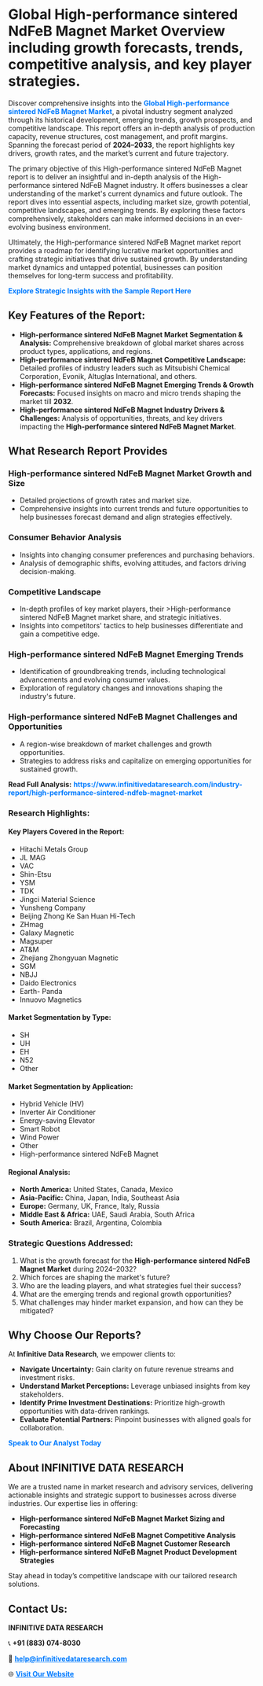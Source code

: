 <h1>Global High-performance sintered NdFeB Magnet Market Overview including growth forecasts, trends, competitive analysis, and key player strategies.</h1>
<p>
Discover comprehensive insights into the 
<a href="https://www.infinitivedataresearch.com/industry-report/high-performance-sintered-ndfeb-magnet-market" rel="dofollow" style="color: #007BFF; text-decoration: none;"><strong>Global High-performance sintered NdFeB Magnet Market</strong></a>, a pivotal industry segment analyzed through its historical development, emerging trends, growth prospects, and competitive landscape. This report offers an in-depth analysis of production capacity, revenue structures, cost management, and profit margins. Spanning the forecast period of <strong>2024–2033</strong>, the report highlights key drivers, growth rates, and the market’s current and future trajectory.
</p>
<p>
The primary objective of this High-performance sintered NdFeB Magnet report is to deliver an insightful and in-depth analysis of the High-performance sintered NdFeB Magnet industry. It offers businesses a clear understanding of the market's current dynamics and future outlook. The report dives into essential aspects, including market size, growth potential, competitive landscapes, and emerging trends. By exploring these factors comprehensively, stakeholders can make informed decisions in an ever-evolving business environment.
</p>
<p>
Ultimately, the High-performance sintered NdFeB Magnet market report provides a roadmap for identifying lucrative market opportunities and crafting strategic initiatives that drive sustained growth. By understanding market dynamics and untapped potential, businesses can position themselves for long-term success and profitability.
</p>
<p>
<a href="https://www.infinitivedataresearch.com/request-sample/reportId=104389" style="color: #007BFF; text-decoration: none;"><strong>Explore Strategic Insights with the Sample Report Here</strong></a>
</p>

<h2>Key Features of the Report:</h2>
<ul>
<li><strong>High-performance sintered NdFeB Magnet Market Segmentation & Analysis:</strong> Comprehensive breakdown of global market shares across product types, applications, and regions.</li>
<li><strong>High-performance sintered NdFeB Magnet Competitive Landscape:</strong> Detailed profiles of industry leaders such as Mitsubishi Chemical Corporation, Evonik, Altuglas International, and others.</li>
<li><strong>High-performance sintered NdFeB Magnet Emerging Trends & Growth Forecasts:</strong> Focused insights on macro and micro trends shaping the market till <strong>2032</strong>.</li>
<li><strong>High-performance sintered NdFeB Magnet Industry Drivers & Challenges:</strong> Analysis of opportunities, threats, and key drivers impacting the <strong>High-performance sintered NdFeB Magnet Market</strong>.</li>
</ul>

<h2>What Research Report Provides</h2>
<h3>High-performance sintered NdFeB Magnet Market Growth and Size</h3>
<ul>
<li>Detailed projections of growth rates and market size.</li>
<li>Comprehensive insights into current trends and future opportunities to help businesses forecast demand and align strategies effectively.</li>
</ul>

<h3>Consumer Behavior Analysis</h3>
<ul>
<li>Insights into changing consumer preferences and purchasing behaviors.</li>
<li>Analysis of demographic shifts, evolving attitudes, and factors driving decision-making.</li>
</ul>

<h3>Competitive Landscape</h3>
<ul>
<li>In-depth profiles of key market players, their >High-performance sintered NdFeB Magnet market share, and strategic initiatives.</li>
<li>Insights into competitors' tactics to help businesses differentiate and gain a competitive edge.</li>
</ul>

<h3>High-performance sintered NdFeB Magnet Emerging Trends</h3>
<ul>
<li>Identification of groundbreaking trends, including technological advancements and evolving consumer values.</li>
<li>Exploration of regulatory changes and innovations shaping the industry's future.</li>
</ul>

<h3>High-performance sintered NdFeB Magnet Challenges and Opportunities</h3>
<ul>
<li>A region-wise breakdown of market challenges and growth opportunities.</li>
<li>Strategies to address risks and capitalize on emerging opportunities for sustained growth.</li>
</ul>
<p><strong>Read Full Analysis:</strong> <a href="https://www.infinitivedataresearch.com/industry-report/high-performance-sintered-ndfeb-magnet-market" rel="dofollow" style="color: #007BFF; text-decoration: none;"><strong>https://www.infinitivedataresearch.com/industry-report/high-performance-sintered-ndfeb-magnet-market</strong></a></p>
<h3>Research Highlights:</h3>
<h4>Key Players Covered in the Report:</h4>
<ul><li>Hitachi Metals Group</li><li>JL MAG</li><li>VAC</li><li>Shin-Etsu</li><li>YSM</li><li>TDK</li><li>Jingci Material Science</li><li>Yunsheng Company</li><li>Beijing Zhong Ke San Huan Hi-Tech</li><li>ZHmag</li><li>Galaxy Magnetic</li><li>Magsuper</li><li>AT&amp;M</li><li>Zhejiang Zhongyuan Magnetic</li><li>SGM</li><li>NBJJ</li><li>Daido Electronics</li><li>Earth- Panda</li><li>Innuovo Magnetics</li></ul>
<h4>Market Segmentation by Type:</h4>
<ul><li>SH</li><li>UH</li><li>EH</li><li>N52</li><li>Other</li></ul>
<h4>Market Segmentation by Application:</h4>
<ul><li>Hybrid Vehicle (HV)</li><li>Inverter Air Conditioner</li><li>Energy-saving Elevator</li><li>Smart Robot</li><li>Wind Power</li><li>Other</li><li>High-performance sintered NdFeB Magnet</li></ul>

<h4>Regional Analysis:</h4>
<ul>
<li><strong>North America:</strong> United States, Canada, Mexico</li>
<li><strong>Asia-Pacific:</strong> China, Japan, India, Southeast Asia</li>
<li><strong>Europe:</strong> Germany, UK, France, Italy, Russia</li>
<li><strong>Middle East & Africa:</strong> UAE, Saudi Arabia, South Africa</li>
<li><strong>South America:</strong> Brazil, Argentina, Colombia</li>
</ul>

<h3>Strategic Questions Addressed:</h3>
<ol>
<li>What is the growth forecast for the <strong>High-performance sintered NdFeB Magnet Market</strong> during 2024–2032?</li>
<li>Which forces are shaping the market's future?</li>
<li>Who are the leading players, and what strategies fuel their success?</li>
<li>What are the emerging trends and regional growth opportunities?</li>
<li>What challenges may hinder market expansion, and how can they be mitigated?</li>
</ol>

<h2>Why Choose Our Reports?</h2>
<p>At <strong>Infinitive Data Research</strong>, we empower clients to:</p>
<ul>
<li><strong>Navigate Uncertainty:</strong> Gain clarity on future revenue streams and investment risks.</li>
<li><strong>Understand Market Perceptions:</strong> Leverage unbiased insights from key stakeholders.</li>
<li><strong>Identify Prime Investment Destinations:</strong> Prioritize high-growth opportunities with data-driven rankings.</li>
<li><strong>Evaluate Potential Partners:</strong> Pinpoint businesses with aligned goals for collaboration.</li>
</ul>
<p><a href="https://www.infinitivedataresearch.com/industry-report/high-performance-sintered-ndfeb-magnet-market" rel="dofollow" style="color: #007BFF; text-decoration: none;"><strong>Speak to Our Analyst Today</strong></a></p>

<h2>About INFINITIVE DATA RESEARCH</h2>
<p>We are a trusted name in market research and advisory services, delivering actionable insights and strategic support to businesses across diverse industries. Our expertise lies in offering:</p>
<ul>
<li><strong>High-performance sintered NdFeB Magnet Market Sizing and Forecasting</strong></li>
<li><strong>High-performance sintered NdFeB Magnet Competitive Analysis</strong></li>
<li><strong>High-performance sintered NdFeB Magnet Customer Research</strong></li>
<li><strong>High-performance sintered NdFeB Magnet Product Development Strategies</strong></li>
</ul>
<p>Stay ahead in today’s competitive landscape with our tailored research solutions.</p>

<h2>Contact Us:</h2>
<p><strong>INFINITIVE DATA RESEARCH</strong></p>
<p>📞 <strong>+91 (883) 074-8030</strong></p>
<p>📧 <strong><a href="mailto:help@infinitivedataresearch.com" style="color: #007BFF;">help@infinitivedataresearch.com</a></strong></p>
<p>🌐 <strong><a href="https://www.infinitivedataresearch.com" rel="dofollow" style="color: #007BFF;">Visit Our Website</a></strong></p>